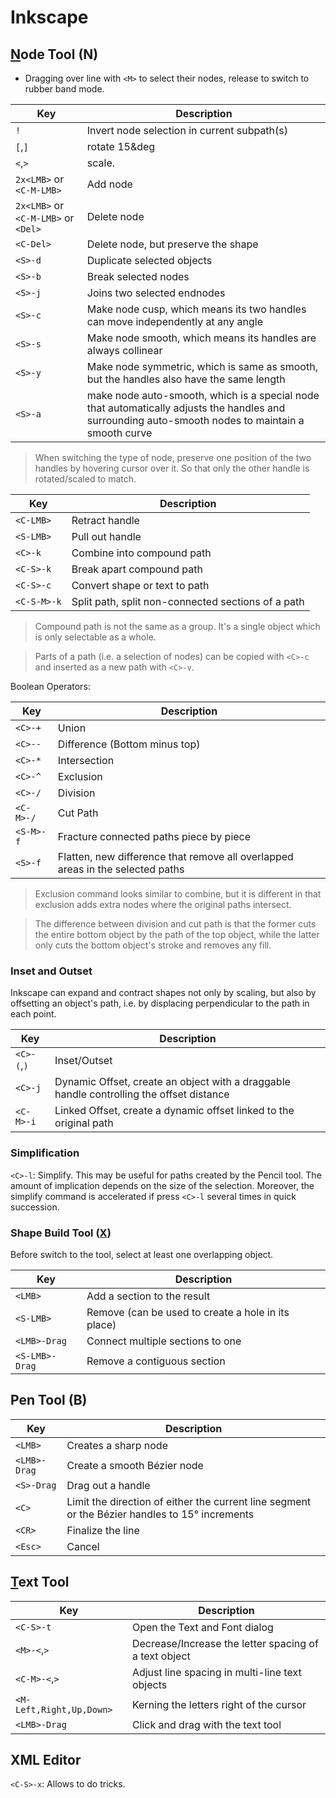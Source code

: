 # Inkscape

## <u>N</u>ode Tool (N)

- Dragging over line with `<M>` to select their nodes, release to switch to rubber band mode.

| Key | Description |
| --- | ----------- |
| `!` | Invert node selection in current subpath(s) |
| `[`,`]` | rotate 15&deg |
| `<`,`>` | scale. |
| `2x<LMB>` or `<C-M-LMB>` | Add node |
| `2x<LMB>` or `<C-M-LMB>` or `<Del>` |  Delete node |
| `<C-Del>` | Delete node, but preserve the shape |
| `<S>-d` | Duplicate selected objects |
| `<S>-b` | Break selected nodes |
| `<S>-j` | Joins two selected endnodes |
| `<S>-c` | Make node cusp, which means its two handles can move independently at any angle |
| `<S>-s` | Make node smooth, which means its handles are always collinear |
| `<S>-y` | Make node symmetric, which is same as smooth, but the handles also have the same length |
| `<S>-a` | make node auto-smooth, which is a special node that automatically adjusts the handles and surrounding auto-smooth nodes to maintain a smooth curve |

> When switching the type of node, preserve one position of the two handles by hovering cursor over it. So that only the other handle is rotated/scaled to match.

| Key | Description |
| --- | ----------- |
| `<C-LMB>` | Retract handle |
| `<S-LMB>` | Pull out handle |
| `<C>-k` | Combine into compound path |
| `<C-S>-k` | Break apart compound path |
| `<C-S>-c` | Convert shape or text to path |
| `<C-S-M>-k` | Split path, split non-connected sections of a path |

> Compound path is not the same as a group. It's a single object which is only selectable as a whole.

> Parts of a path (i.e. a selection of nodes) can be copied with `<C>-c` and inserted as a new path with `<C>-v`.


Boolean Operators:

| Key | Description |
| --- | ----------- |
| `<C>-+` | Union |
| `<C>--` | Difference (Bottom minus top) |
| `<C>-*` | Intersection |
| `<C>-^` | Exclusion |
| `<C>-/` | Division |
| `<C-M>-/` | Cut Path |
| `<S-M>-f` | Fracture connected paths piece by piece |
|`<S>-f` | Flatten, new difference that remove all overlapped areas in the selected paths | 

> Exclusion command looks similar to combine, but it is different in that exclusion adds extra nodes where the original paths intersect.

> The difference between division and cut path is that the former cuts the entire bottom object by the path of the top object, while the latter only cuts the bottom object's stroke and removes any fill.

### Inset and Outset

Inkscape can expand and contract shapes not only by scaling, but also by offsetting an object's path, i.e. by displacing perpendicular to the path in each point.

| Key | Description |
| --- | ----------- |
| `<C>-(`,`)` | Inset/Outset |
| `<C>-j` | Dynamic Offset, create an object with a draggable handle controlling the offset distance |
| `<C-M>-i` | Linked Offset, create a dynamic offset linked to the original path |

### Simplification

`<C>-l`: Simplify. This may be useful for paths created by the Pencil tool. The amount of implication depends on the size of the selection. Moreover, the simplify command is accelerated if press `<C>-l` several times in quick succession.

### Shape Build Tool (<u>X</u>)

Before switch to the tool, select at least one overlapping object.

| Key | Description |
| --- | ----------- |
| `<LMB>` | Add a section to the result |
| `<S-LMB>` | Remove (can be used to create a hole in its place) |
| `<LMB>-Drag` | Connect multiple sections to one |
| `<S-LMB>-Drag` | Remove a contiguous section |

## Pen Tool (B)

| Key | Description |
| --- | ----------- |
| `<LMB>` | Creates a sharp node |
| `<LMB>-Drag` | Create a smooth Bézier node |
| `<S>-Drag` | Drag out a handle |
| `<C>` | Limit the direction of either the current line segment or the Bézier handles to 15&deg; increments |
| `<CR>` | Finalize the line |
| `<Esc>` | Cancel |

## <u>T</u>ext Tool

| Key | Description |
| --- | ----------- |
| `<C-S>-t` | Open the Text and Font dialog |
| `<M>-<`,`>` | Decrease/Increase the letter spacing of a text object |
| `<C-M>-<`,`>` | Adjust line spacing in multi-line text objects |
| `<M-Left,Right,Up,Down>` | Kerning the letters right of the cursor |
| `<LMB>-Drag` | Click and drag with the text tool |

## XML Editor

`<C-S>-x`: Allows to do tricks.
